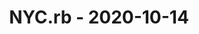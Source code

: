 ---
layout: post
title: NYC.rb - 2020-10-14
datetime: '2020-10-14 17:30:00 -0400'
name: NYC.rb
external_url: https://www.meetup.com/NYC-rb/events/rsjnsrybcnbsb/
online_event: true
year_month: 2020-10
---